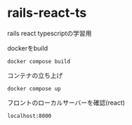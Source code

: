 # rails-react-ts
rails react typescriptの学習用


dockerをbuild
```
docker compose build
```

コンテナの立ち上げ
```
docker compose up
```

フロントのローカルサーバーを確認(react)
```
localhost:8000
```

